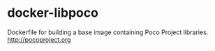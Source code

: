 # docker-libpoco
Dockerfile for building a base image containing Poco Project libraries. http://pocoproject.org
